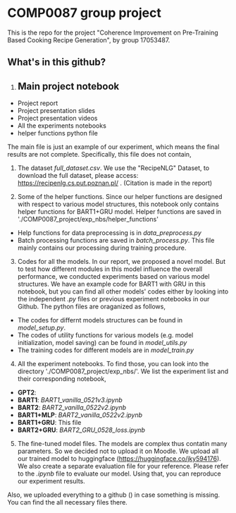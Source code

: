 # COMP0087 group project

This is the repo for the project "Coherence Improvement on Pre-Training Based Cooking Recipe Generation", by group 17053487. 

## What's in this github?
1. Main project notebook
   - 
- Project report
- Project presentation slides
- Project presentation videos
- All the experiments notebooks
- helper functions python file


The main file is just an example of our experiment, which means the final results are not complete. Specifically, this file does not contain,

1. The dataset *full_dataset.csv*. We use the "RecipeNLG" Dataset, to download the full dataset, please access: https://recipenlg.cs.put.poznan.pl/ . (Citation is made in the report)

2. Some of the helper functions. Since our helper functions are designed with respect to various model structures, this notebook only contains helper functions for BART1+GRU model. Helper functions are saved in './COMP0087_project/exp_nbs/helper_functions'
  - Help functions for data preprocessing is in *data_preprocess.py*
  - Batch processing functions are saved in *batch_process.py*. This file mainly contains our processing during training procedure. 

3. Codes for all the models. In our report, we proposed a novel model. But to test how different modules in this model influence the overall performance, we conducted experiments based on various model structures. We have an example code for BART1 with GRU in this notebook, but you can find all other models' codes either by looking into the independent *.py* files or previous experiment notebooks in our Github. The python files are oraganized as follows,
  - The codes for differnt models structures can be found in *model_setup.py*. 
  - The codes of utility functions for various models (e.g. model initialization, model saving) can be found in *model_utils.py*
  - The training codes for different models are in *model_train.py*

4. All the experiment notebooks. To find those, you can look into the directory './COMP0087_project/exp_nbs/'. We list the experiment list and their corresponding notebook,
  - **GPT2**: 
  - **BART1**: *BART1_vanilla_0521v3.ipynb*
  - **BART2**: *BART2_vanilla_0522v2.ipynb*
  - **BART1+MLP**: *BART2_vanilla_0522v2.ipynb*
  - **BART1+GRU**: This file
  - **BART2+GRU**: *BART2_GRU_0528_loss.ipynb*
  
  

5. The fine-tuned model files. The models are complex thus contatin many parameters. So we decided not to upload it on Moodle. We upload all our trained model to huggingface (https://huggingface.co/jky594176). We also create a separate evaluation file for your reference. Please refer to the *.ipynb* file to evaluate our model. Using that, you can reproduce our experiment results.

Also, we uploaded everything to a github () in case something is missing. You can find the all necessary files there. 
